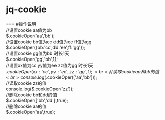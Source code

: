 # jq-cookie
===
#操作说明<br> 
//设置cookie aa值为bb<br> 
  $.cookieOper('aa','bb');<br> 
//设置cookie bb值为cc  dd值为ee  ff值为gg<br> 
  $.cookieOper({bb:'cc',dd:'ee',ff:'gg'});<br> 
//设置cookie gg值为bb 时长1天<br> 
  $.cookieOper('gg','bb',1);<br> 
//设置xx值为cc yy值为ee zz值为gg 时长1天<br> 
  $.cookieOper({xx:'cc',yy:'ee',zz:'gg'},1);<br> 
//读取cookie aa和bb的值<br> 
  console.log($.cookieOper(['aa','bb']));<br> 
//读取cookie zz的值  <br> 
  console.log($.cookieOper('zz'));<br> 
//删除cookie bb和dd的值  <br> 
  $.cookieOper(['bb','dd'],true);<br> 
//删除cookie aa的值<br> 
  $.cookieOper('aa',true);<br> 
